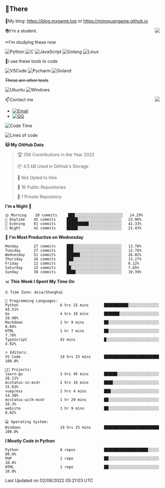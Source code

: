 
## 👏There

📰My blog: https://blog.mxgame.top or https://mingxuangame.github.io

<img align="right" src="https://github-readme-stats.vercel.app/api/top-langs/?username=MingxuanGame"/>


📚I'm a student.

✏I'm studying these now

![Python](https://img.shields.io/badge/-Python-blue?style=flat-square&logo=Python&logoColor=fff)
![C](https://img.shields.io/badge/-C-585858?style=flat-square&logo=C&logoColor=fff)
![JavaScript](https://img.shields.io/badge/-JavaScript-ffca18?style=flat-square&logo=JavaScript&logoColor=fff)
![Golang](https://img.shields.io/badge/-Go-007d9c?style=flat-square&logo=Go&logoColor=fff)
![Linux](https://img.shields.io/badge/-Linux-black?style=flat-square&logo=Linux&logoColor=fff)

🔨I use these tools to code

![VSCode](https://img.shields.io/badge/-VSCode-blue?style=flat-square&logo=visualstudiocode&logoColor=fff)
![Pycharm](https://img.shields.io/badge/-Pycharm-green?style=flat-square&logo=pycharm&logoColor=fff)
![Goland](https://img.shields.io/badge/-Goland-purple?style=flat-square&logo=goland&logoColor=fff)

 ~~These are other tools~~

![Ubuntu](https://img.shields.io/badge/-Ubuntu-orange?style=flat-square&logo=Ubuntu&logoColor=fff)
![Windows](https://img.shields.io/badge/-Windows-blue?style=flat-square&logo=Windows&logoColor=fff)

<img align="right" src="https://github-readme-stats.vercel.app/api?username=MingxuanGame" />


📫Contact me

* [![Email](https://img.shields.io/badge/Email-MingxuanGame@outlook.com-1?style=social&logoColor=fff)](mailto:MingxuanGame@outlook.com)
* [![QQ](https://img.shields.io/badge/QQ-1060148379-1?style=social&logoColor=fff)](tencent://AddContact/?fromId=45&fromSubId=1&subcmd=all&uin=1060148379&website=www.oicqzone.com)

<!--START_SECTION:waka-->
![Code Time](http://img.shields.io/badge/Code%20Time-0%20secs-blue)

![Lines of code](https://img.shields.io/badge/From%20Hello%20World%20I%27ve%20Written-27%20Thousand%20lines%20of%20code-blue)

**🐱 My GitHub Data** 

> 🏆 256 Contributions in the Year 2022
 > 
> 📦 4.5 kB Used in GitHub's Storage 
 > 
> 🚫 Not Opted to Hire
 > 
> 📜 16 Public Repositories 
 > 
> 🔑 1 Private Repository 
 > 
**I'm a Night 🦉** 

```text
🌞 Morning    28 commits     ███░░░░░░░░░░░░░░░░░░░░░░   14.29% 
🌆 Daytime    45 commits     █████░░░░░░░░░░░░░░░░░░░░   22.96% 
🌃 Evening    81 commits     ██████████░░░░░░░░░░░░░░░   41.33% 
🌙 Night      42 commits     █████░░░░░░░░░░░░░░░░░░░░   21.43%

```
📅 **I'm Most Productive on Wednesday** 

```text
Monday       27 commits     ███░░░░░░░░░░░░░░░░░░░░░░   13.78% 
Tuesday      27 commits     ███░░░░░░░░░░░░░░░░░░░░░░   13.78% 
Wednesday    51 commits     ██████░░░░░░░░░░░░░░░░░░░   26.02% 
Thursday     26 commits     ███░░░░░░░░░░░░░░░░░░░░░░   13.27% 
Friday       12 commits     █░░░░░░░░░░░░░░░░░░░░░░░░   6.12% 
Saturday     15 commits     ██░░░░░░░░░░░░░░░░░░░░░░░   7.65% 
Sunday       38 commits     ████░░░░░░░░░░░░░░░░░░░░░   19.39%

```


📊 **This Week I Spent My Time On** 

```text
⌚︎ Time Zone: Asia/Shanghai

💬 Programming Languages: 
Python                   6 hrs 25 mins       ███████████░░░░░░░░░░░░░░   44.51% 
Go                       4 hrs 10 mins       ███████░░░░░░░░░░░░░░░░░░   28.98% 
Markdown                 1 hr 9 mins         ██░░░░░░░░░░░░░░░░░░░░░░░   8.04% 
HTML                     1 hr 7 mins         ██░░░░░░░░░░░░░░░░░░░░░░░   7.78% 
TypeScript               42 mins             █░░░░░░░░░░░░░░░░░░░░░░░░   4.92%

🔥 Editors: 
VS Code                  14 hrs 25 mins      █████████████████████████   100.0%

🐱‍💻 Projects: 
learn-go                 3 hrs 45 mins       ██████░░░░░░░░░░░░░░░░░░░   26.11% 
mcstatus-in-mcdr         2 hrs 16 mins       ████░░░░░░░░░░░░░░░░░░░░░   15.83% 
vuepress                 2 hrs 4 mins        ███░░░░░░░░░░░░░░░░░░░░░░   14.38% 
mcstatus-with-mcdr       1 hr 29 mins        ██░░░░░░░░░░░░░░░░░░░░░░░   10.3% 
website                  1 hr 9 mins         ██░░░░░░░░░░░░░░░░░░░░░░░   8.02%

💻 Operating System: 
Windows                  14 hrs 25 mins      █████████████████████████   100.0%

```

**I Mostly Code in Python** 

```text
Python                   8 repos             ████████████████████░░░░░   80.0% 
PHP                      1 repo              ██░░░░░░░░░░░░░░░░░░░░░░░   10.0% 
HTML                     1 repo              ██░░░░░░░░░░░░░░░░░░░░░░░   10.0%

```



 Last Updated on 02/06/2022 05:21:03 UTC
<!--END_SECTION:waka-->
